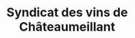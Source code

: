 ---
title: "Syndicat des vins de Châteaumeillant"
url: /chateaumeillant/syndicat-des-vins-de-chateaumeillant/
shop: vin
---